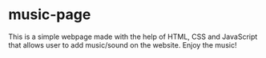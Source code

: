 # music-page
This is a simple webpage made with the help of HTML, CSS and JavaScript that allows user to add music/sound on the website. Enjoy the music!

